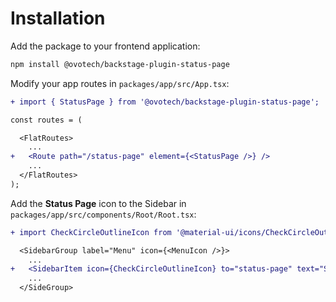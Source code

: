 # Installation

Add the package to your frontend application:

```bash
npm install @ovotech/backstage-plugin-status-page
```

Modify your app routes in `packages/app/src/App.tsx`:

```diff
+ import { StatusPage } from '@ovotech/backstage-plugin-status-page';

const routes = (

  <FlatRoutes>
    ...
+   <Route path="/status-page" element={<StatusPage />} />
    ...
  </FlatRoutes>
);
```

Add the **Status Page** icon to the Sidebar in `packages/app/src/components/Root/Root.tsx`:

```diff
+ import CheckCircleOutlineIcon from '@material-ui/icons/CheckCircleOutline';

  <SidebarGroup label="Menu" icon={<MenuIcon />}>
    ...
+   <SidebarItem icon={CheckCircleOutlineIcon} to="status-page" text="Status Page" />
    ...
  </SideGroup>
```

